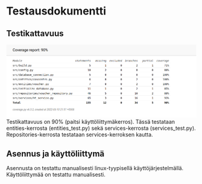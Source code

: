 # Testausdokumentti
## Testikattavuus
![coverage-raportti](kuvat/coverage.png)
Testikattavuus on 90%  (paitsi käyttöliittymäkerros).
Tässä testataan entities-kerrosta (entities_test.py) sekä services-kerrosta (services_test.py).  
Repositories-kerrosta testataan services-kerroksen kautta.

## Asennus ja käyttöliittymä
Asennusta on testattu manualisesti linux-tyypisellä käyttöjärjestelmällä.
Käyttöliittymää on testattu manualisesti.
